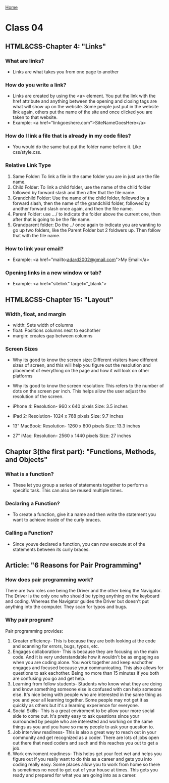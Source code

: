 [Home](README.md)

# Class 04

## HTML&CSS-Chapter 4: "Links"
### What are links?
- Links are what takes you from one page to another

### How do you write a link?
- Links are created by using the &lt;a&gt; element. You put the link with the href attribute and anything between the opening and closing tags are what will show up on the website. Some people just put in the website link again, others put the name of the site and once clicked you are taken to that website.
- Example: &lt;a href="linkgoeshere.com">SiteNameGoesHere&lt;/a&gt;

### How do I link a file that is already in my code files?
- You would do the same but put the folder name before it. Like css/style.css.

### Relative Link Type
1. Same Folder: To link a file in the same folder you are in just use the file name.
2. Child Folder: To link a child folder, use the name of the child folder followed by forward slash and then after that the file name.
3. Grandchild Folder: Use the name of the child folder, followed by a forward slash, then the name of the grandchild folder, followed by another forward slash once again, and then the file name.
4. Parent Folder: use .../ to indicate the folder above the current one, then after that is going to be the file name.
5. Grandparent folder: Do the ../ once again to indicate you are wanting to go up two folders, like the Parent Folder but 2 foldwers up. Then follow that with the file name.

### How to link your email?
- Example: &lt;a href="mailto:adard2002@gmail.com"&gt;My Email&lt;/a&gt;

### Opening links in a new window or tab?
- Example: &lt;a href="sitelink" target="_blank">


## HTML&CSS-Chapter 15: "Layout"
### Width, float, and margin
- width: Sets width of columns
- float: Positions columns next to eachother
- margin: creates gap between columns

### Screen Sizes

- Why its good to know the screen size: Different visiters have different sizes of screen, and this will help you figure out the resolution and placement of everything on the page and how it will look on other platforms
- Why its good to know the screen resolution: This refers to the number of dots on the screen per inch. This helps allow the user adjust the resolution of the screen.

- iPhone 4: Resolution- 960 x 640 pixels  Size: 3.5 inches
- iPad 2: Resolution- 1024 x 768 pixels  Size: 9.7 inches
- 13" MacBook: Resolution- 1260 x 800 pixels Size: 13.3 inches
- 27" iMac: Resolution- 2560 x 1440 pixels  Size: 27 inches 

## Chapter 3(the first part): "Functions, Methods, and Objects"
### What is a function?
- These let you group a series of statements together to perform a specific task. This can also be reused multiple times.
### Declaring a Function?
- To create a function, give it a name and then write the statement you want to achieve inside of the curly braces.
### Calling a Function?
- Since youve declared a function, you can now execute at of the statements between its curly braces. 


## Article: "6 Reasons for Pair Programming"
### How does pair programming work?
There are two roles one being the Driver and the other being the Navigator. The Driver is the only one who should be typing anything on the keyboard and coding. Whereas the Navigator guides the Driver but doesn't put anything into the computer. They scan for typos and bugs.

### Why pair program?
Pair programming provides: 
1. Greater efficiency- This is because they are both looking at the code and scanning for errors, bugs, typos, etc. 
2. Engages collaboration- This is because they are focusing on the main code. And it is very understandable how it wouldn't be as engaging as when you are coding alone. You work together and keep eachother engages and focused because your communicating. This also allows for questions to ask eachother. Being no more than 15 minutes if you both are confusing you go and get help. 
3. Learning from fellow students- Students who know what they are doing and know something someone else is confused with can help someone else. It's nice being with people who are interested in the same thing as you and your all learning together. Some people may not get it as quickly as others but it's a learning experience for everyone. 
4. Social Skills- This is a great enviroment to be allow your more social side to come out. It's pretty easy to ask questions since your surrounded by people who are interested and working on the same things as you and you have so many people to ask your question to. 
5. Job interview readiness- This is also a great way to reach out in your community and get recognized as a coder. There are lots of jobs open out there that need coders and such and this reaches you out to get a job. 
6. Work enviroment readiness- This helps get your feet wet and helps you figure out if you really want to do this as a career and gets you into coding really easy. Some places allow you to work from home so there is sometimes no need to get out of your house at times. This gets you ready and prepared for what you are going into as a career.